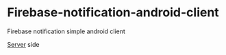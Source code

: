 # Firebase-notification-android-client

Firebase notification simple android client

[0]: https://github.com/armcha/Firbase-notification-server-php
[Server][0] side 
